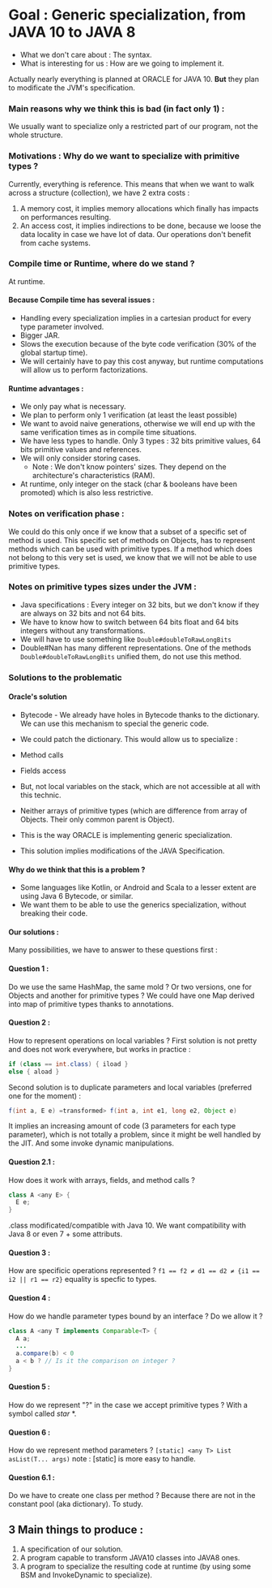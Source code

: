 # Goal : Generic specialization, from JAVA 10 to JAVA 8

* What we don't care about : The syntax.
* What is interesting for us : How are we going to implement it.

Actually nearly everything is planned at ORACLE for JAVA 10. 
**But** they plan to modificate the JVM's specification.

### Main reasons why we think this is bad (in fact only 1) :
We usually want to specialize only a restricted part of our program, not the whole structure.

### Motivations : Why do we want to specialize with primitive types ?
Currently, everything is reference. This means that when we want to walk across a structure (collection), we have 2 extra costs :

1. A memory cost, it implies memory allocations which finally has impacts on performances resulting.
2. An access cost, it implies indirections to be done, because we loose the data locality in case we have lot of data. Our operations don't benefit from cache systems.

### Compile time or Runtime, where do we stand ?
At runtime. 
#### Because Compile time has several issues :
* Handling every specialization implies in a cartesian product for every type parameter involved.
* Bigger JAR.
* Slows the execution because of the byte code verification (30% of the global startup time).
* We will certainly have to pay this cost anyway, but runtime computations will allow us to perform factorizations.

#### Runtime advantages :
* We only pay what is necessary.
* We plan to perform only 1 verification (at least the least possible)
* We want to avoid naive generations, otherwise we will end up with the same verification times as in compile time situations.
* We have less types to handle. Only 3 types : 32 bits primitive values, 64 bits primitive values and references.
 * We will only consider storing cases.
   * Note : We don't know pointers' sizes. They depend on the architecture's characteristics (RAM).
* At runtime, only integer on the stack (char & booleans have been promoted) which is also less restrictive.

### Notes on verification phase :

We could do this only once if we know that a subset of a specific set of method is used. This specific set of methods on Objects, has to represent methods which can be used with primitive types. If a method which does not belong to this very set is used, we know that we will not be able to use primitive types.

### Notes on primitive types sizes under the JVM :

* Java specifications : Every integer on 32 bits, but we don't know if they are always on 32 bits and not 64 bits.
* We have to know how to switch between 64 bits float and 64 bits integers without any transformations.
 * We will have to use something like `Double#doubleToRawLongBits`
 * Double\#Nan has many different representations. One of the methods `Double#doubleToRawLongBits` unified them, do not use this method.

### Solutions to the problematic

#### Oracle's solution

* Bytecode - We already have holes in Bytecode thanks to the dictionary. We can use this mechanism to special the generic code.

* We could patch the dictionary. This would allow us to specialize :
 * Method calls
 * Fields access

* But, not local variables on the stack, which are not accessible at all with this technic.
* Neither arrays of primitive types (which are difference from array of Objects. Their only common parent is Object).
* This is the way ORACLE is implementing generic specialization.
* This solution implies modifications of the JAVA Specification.

#### Why do we think that this is a problem ?
* Some languages like Kotlin, or Android and Scala to a lesser extent are using Java 6 Bytecode, or similar.
* We want them to be able to use the generics specialization, without breaking their code.

#### Our solutions : 
Many possibilities, we have to answer to these questions first : 
#### Question 1 :
Do we use the same HashMap, the same mold ? Or two versions, one for Objects and another for primitive types ?
We could have one Map derived into map of primitive types thanks to annotations.

#### Question 2 :
How to represent operations on local variables ?
First solution is not pretty and does not work everywhere, but works in practice :
```java
if (class == int.class) { iload }
else { aload }
```
Second solution is to duplicate parameters and local variables (preferred one for the moment) :
```java
f(int a, E e) =transformed> f(int a, int e1, long e2, Object e)
```
It implies an increasing amount of code (3 parameters for each type parameter), which is not totally a problem, since it might be well handled by the JIT. And some invoke dynamic manipulations.

#### Question 2.1 :
How does it work with arrays, fields, and method calls ?
```java
class A <any E> {
  E e;
}
```
.class modificated/compatible with Java 10\. We want compatibility with Java 8 or even 7 + some attributs.

#### Question 3 :
How are specificic operations represented ?
`f1 == f2 ≠ d1 == d2 ≠ {i1 == i2 || r1 == r2}` equality is specfic to types.

#### Question 4 :
How do we handle parameter types bound by an interface ? Do we allow it ?
```java
class A <any T implements Comparable<T> {
  A a;
  ...
  a.compare(b) < 0
  a < b ? // Is it the comparison on integer ?
}
```

#### Question 5 :
How do we represent "?" in the case we accept primitive types ?
With a symbol called *star* *.

#### Question 6 :
How do we represent method parameters ? `[static] <any T> List asList(T... args)` 
note : [static] is more easy to handle.

#### Question 6.1 :
Do we have to create one class per method ? Because there are not in the constant pool (aka dictionary). To study.


## 3 Main things to produce :
1. A specification of our solution.
2. A program capable to transform JAVA10 classes into JAVA8 ones.
3. A program to specialize the resulting code at runtime (by using some BSM and InvokeDynamic to specialize).
